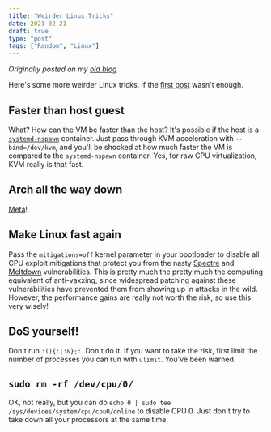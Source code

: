 ```yaml
---
title: "Weirder Linux Tricks"
date: 2021-02-21
draft: true
type: "post"
tags: ["Random", "Linux"]
---
```



*Originally posted on my [old blog](https://git.exozy.me/a/blog/src/branch/main/_posts/2021-02-21-weirder-linux-tricks.md)*


Here's some more weirder Linux tricks, if the [first post](/blog/2020/12/23/weird-linux-tricks.html) wasn't enough.


## Faster than host guest

What? How can the VM be faster than the host? It's possible if the host is a [`systemd-nspawn`](/blog/2021/01/03/worst-init-system-best-tool.html) container. Just pass through KVM acceleration with `--bind=/dev/kvm`, and you'll be shocked at how much faster the VM is compared to the `systemd-nspawn` container. Yes, for raw CPU virtualization, KVM really is that fast.


## Arch all the way down

[Meta](https://github.com/Ta180m/Arch-All-the-Way-Down)!


## Make Linux fast again

Pass the `mitigations=off` kernel parameter in your bootloader to disable all CPU exploit mitigations that protect you from the nasty [Spectre](https://en.wikipedia.org/wiki/Spectre_(security_vulnerability)) and [Meltdown](https://en.wikipedia.org/wiki/Meltdown_(security_vulnerability)) vulnerabilities. This is pretty much the pretty much the computing equivalent of anti-vaxxing, since widespread patching against these vulnerabilities have prevented them from showing up in attacks in the wild. However, the performance gains are really not worth the risk, so use this very wisely!


## DoS yourself!

Don't run `:(){:|:&};:`. Don't do it. If you want to take the risk, first limit the number of processes you can run with `ulimit`. You've been warned.


## `sudo rm -rf /dev/cpu/0/`

OK, not really, but you can do `echo 0 | sudo tee /sys/devices/system/cpu/cpu0/online` to disable CPU 0. Just don't try to take down all your processors at the same time.

